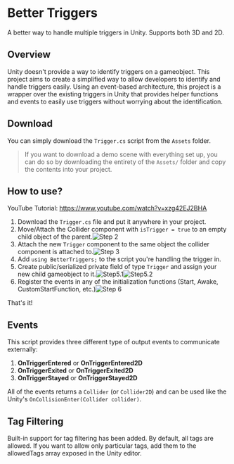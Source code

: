 # Better Triggers
A better way to handle multiple triggers in Unity. Supports both 3D and 2D.

## Overview
Unity doesn't provide a way to identify triggers on a gameobject. This project aims to create a simplified way to allow developers to identify and handle triggers easily. Using an event-based architecture, this project is a wrapper over the existing triggers in Unity that provides helper functions and events to easily use triggers without worrying about the identification.

## Download
You can simply download the `Trigger.cs` script from the `Assets` folder.

>If you want to download a demo scene with everything set up, you can do so by downloading the entirety of the `Assets/` folder and copy the contents into your project.

## How to use?
YouTube Tutorial: https://www.youtube.com/watch?v=xzg42EJ2BHA

1. Download the `Trigger.cs` file and put it anywhere in your project.
2. Move/Attach the Collider component with `isTrigger = true` to an empty child object of the parent.![Step 2](https://i.imgur.com/JyzjZch.png)
3. Attach the new `Trigger` component to the same object the collider component is attached to.![Step 3](https://i.imgur.com/QuvxnXJ.png)
4. Add `using BetterTriggers;` to the script you're handling the trigger in.
5. Create public/serialized private field of type `Trigger` and assign your new child gameobject to it.![Step5.1](https://i.imgur.com/Rudvi1q.png)![Step5.2](https://i.imgur.com/LdTXAJx.png)
6. Register the events in any of the initialization functions (Start, Awake, CustomStartFunction, etc.)![Step 6](https://i.imgur.com/IOxpY59.png)

That's it!

## Events
This script provides three different type of output events to communicate externally:
1. <b>OnTriggerEntered</b> or <b>OnTriggerEntered2D</b>
2. <b>OnTriggerExited</b> or <b>OnTriggerExited2D</b>
3. <b>OnTriggerStayed</b> or <b>OnTriggerStayed2D</b>

All of the events returns a `Collider` (or `Collider2D`) and can be used like the Unity's `OnCollisionEnter(Collider collider)`. 

## Tag Filtering
Built-in support for tag filtering has been added. By default, all tags are allowed. If you want to allow only particular tags, add them to the allowedTags array exposed in the Unity editor.
